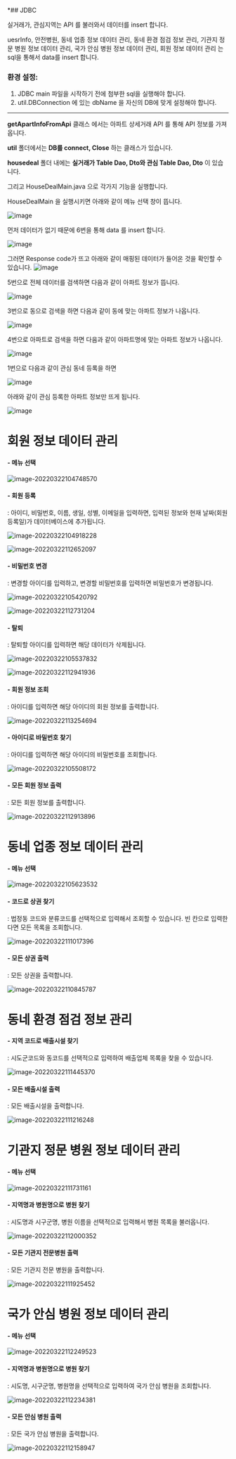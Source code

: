 

*## JDBC 

실거래가, 관심지역는 API 를 불러와서 데이터를 insert 합니다. 

uesrInfo, 안전병원, 동네 업종 정보 데이터 관리, 
동네 환경 점검 정보 관리, 기관지 정문 병원 정보 데이터 관리, 국가 안심 병원 정보 데이터 관리, 회원 정보 데이터 관리
는 sql을 통해서 data를 insert 합니다. 

### 환경 설정:
1. JDBC main 파일을 시작하기 전에 첨부한 sql을 실행해야 합니다.
2. util.DBConnection 에 있는 dbName 을 자신의 DB에 맞게 설정해야 합니다.

---

**getApartInfoFromApi** 클래스 에서는 아파트 상세거래 API 를 통해 API 정보를 가져옵니다.

**util** 폴더에서는 **DB를 connect, Close** 하는 클래스가 있습니다.

**housedeal** 폴더 내에는 **실거래가 Table Dao, Dto와 관심 Table Dao, Dto**  이 있습니다.

그리고 HouseDealMain.java 으로 각가지 기능을 실행합니다.

HouseDealMain 을 실행시키면 아래와 같이 메뉴 선택 창이 뜹니다.

![image](https://user-images.githubusercontent.com/51036842/159398305-54431946-89ee-4a77-b7a8-6320bd40b946.png)

먼저 데이터가 없기 때문에 6번을 통해 data 를 insert 합니다.

![image](https://user-images.githubusercontent.com/51036842/159395177-2b9cdb84-e270-468f-9c82-0df30143decc.png)

그러면 Response code가 뜨고 아래와 같이 매핑된 데이터가 들어온 것을 확인할 수 있습니다.
![image](https://user-images.githubusercontent.com/51036842/159395805-4620cfb1-53f2-486b-890c-7058d4c178c6.png)

5번으로 전체 데이터를 검색하면 다음과 같이 아파트 정보가 뜹니다.

![image](https://user-images.githubusercontent.com/51036842/159400946-8ff250c5-c9cd-46c7-bc9f-408b036469f0.png)


3번으로 동으로 검색을 하면 다음과 같이 동에 맞는 아파트 정보가 나옵니다.

![image](https://user-images.githubusercontent.com/51036842/159396009-d779f24a-2323-4895-a1fd-ec33cf3f1267.png)


4번으로 아파트로 검색을 하면 다음과 같이 아파트명에 맞는 아파트 정보가 나옵니다.

![image](https://user-images.githubusercontent.com/51036842/159396157-bd76d107-34a8-4dcf-b075-3e631be23052.png)




1번으로 다음과 같이 관심 동네 등록을 하면

![image](https://user-images.githubusercontent.com/51036842/159396270-613a1776-20af-487e-b2e6-56740dbc458e.png)

아래와 같이 관심 등록한 아파트 정보만 뜨게 됩니다.

![image](https://user-images.githubusercontent.com/51036842/159396476-f140d9d3-b0ba-4e52-8998-5f75f3b5f2b3.png)


# 회원 정보 데이터 관리

#### - 메뉴 선택

![image-20220322104748570](img\image-20220322104748570.png)

#### - 회원 등록

: 아이디, 비밀번호, 이름, 생일, 성별, 이메일을 입력하면, 입력된 정보와 현재 날짜(회원 등록일)가 데이터베이스에 추가됩니다.

![image-20220322104918228](img\image-20220322104918228.png)



![image-20220322112652097](img\image-20220322112652097.png)



#### - 비밀번호 변경

: 변경할 아이디를 입력하고, 변경할 비밀번호를 입력하면 비밀번호가 변경됩니다.

![image-20220322105420792](img\image-20220322105420792.png)



![image-20220322112731204](img\image-20220322112731204.png)


#### - 탈퇴

: 탈퇴할 아이디를 입력하면 해당 데이터가 삭제됩니다.

![image-20220322105537832](img\image-20220322105537832.png)

![image-20220322112941936](img\image-20220322112941936.png)


#### - 회원 정보 조회

: 아이디를 입력하면 해당 아이디의 회원 정보를 출력합니다.

![image-20220322113254694](img\image-20220322113254694.png)

#### - 아이디로 바밀번호 찾기

: 아이디를 입력하면 해당 아이디의 비밀번호를 조회합니다.

![image-20220322105508172](img\image-20220322105508172.png)

#### - 모든 회원 정보 출력

: 모든 회원 정보를 출력합니다.

![image-20220322112913896](img\image-20220322112913896.png)





# 동네 업종 정보 데이터 관리

#### - 메뉴 선택

![image-20220322105623532](img\image-20220322105623532.png)

#### - 코드로 상권 찾기

: 법정동 코드와 분류코드를 선택적으로 입력해서 조회할 수 있습니다. 빈 칸으로 입력한다면 모든 목록을 조회합니다.

![image-20220322111017396](img\image-20220322111017396.png)

#### - 모든 상권 출력

: 모든 상권을 출력합니다.

![image-20220322110845787](img\image-20220322110845787.png)



# 동네 환경 점검 정보 관리

#### - 지역 코드로 배출시설 찾기

: 시도군코드와 동코드를 선택적으로 입력하여 배출업체 목록을 찾을 수 있습니다.

![image-20220322111445370](img\image-20220322111445370.png)

#### - 모든 배출시설 출력

: 모든 배출시설을 출력합니다.

![image-20220322111216248](img\image-20220322111216248.png)



# 기관지 정문 병원 정보 데이터 관리

#### - 메뉴 선택

![image-20220322111731161](img\image-20220322111731161.png)

#### - 지역명과 병원명으로 병원 찾기

: 시도명과 시구군명, 병원 이름을 선택적으로 입력해서 병원 목록을 불러옵니다.

![image-20220322112000352](img\image-20220322112000352.png)

#### - 모든 기관지 전문병원 출력

: 모든 기관지 전문 병원을 출력합니다.

![image-20220322111925452](img\image-20220322111925452.png)



# 국가 안심 병원 정보 데이터 관리

#### - 메뉴 선택

![image-20220322112249523](img\image-20220322112249523.png)

#### - 지역명과 병원명으로 병원 찾기

: 시도명, 시구군명, 병원명을 선택적으로 입력하여 국가 안심 병원을 조회합니다.

![image-20220322112234381](img\image-20220322112234381.png)

#### - 모든 안심 병원 출력

: 모든 국가 안심 병원을 출력합니다.

![image-20220322112158947](img\image-20220322112158947.png)